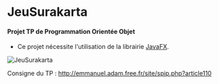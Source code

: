 # JeuSurakarta
#### Projet TP de Programmation Orientée Objet

* Ce projet nécessite l'utilisation de la librairie [JavaFX](https://openjfx.io/).

![JeuSurakarta](http://emmanuel.adam.free.fr/site/IMG/png/surakarta.png)

Consigne du TP : http://emmanuel.adam.free.fr/site/spip.php?article110
